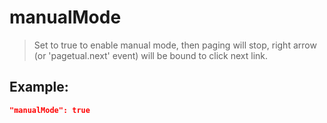 # manualMode
>Set to true to enable manual mode, then paging will stop, right arrow (or 'pagetual.next' event) will be bound to click next link.

Example:
--
```JSON
"manualMode": true
```
